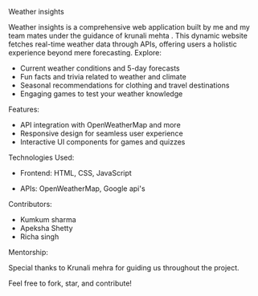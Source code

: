 Weather insights

Weather insights is a comprehensive web application built by me and my team mates under the guidance of krunali mehta . This dynamic website fetches real-time weather data through APIs, offering users a holistic experience beyond mere forecasting. Explore:

- Current weather conditions and 5-day forecasts
- Fun facts and trivia related to weather and climate
- Seasonal recommendations for clothing and travel destinations
- Engaging games to test your weather knowledge

Features:

- API integration with OpenWeatherMap and more
- Responsive design for seamless user experience
- Interactive UI components for games and quizzes


Technologies Used:

- Frontend: HTML, CSS, JavaScript

- APIs: OpenWeatherMap, Google api's 


Contributors:

- Kumkum sharma 
- Apeksha Shetty 
- Richa singh


Mentorship:

Special thanks to Krunali mehra for guiding us throughout the project.

Feel free to fork, star, and contribute!
